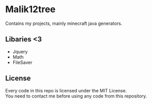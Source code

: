 # Malik12tree
Contains my projects, mainly minecraft java generators.

## Libaries <3
- Jquery
- Math
- FileSaver

## License
Every code in this repo is licensed under the MIT License.
<br>
You need to contact me before using any code from this repository.
